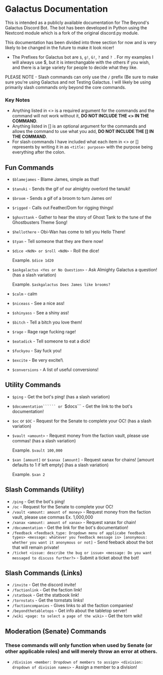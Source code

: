 # Galactus Documentation
This is intended as a publicly available documentation for The Beyond's Galactus Discord Bot. 
The bot has been developed in Python using the Nextcord module which is a fork of the original discord.py module. 

This documentation has been divided into three section for now and is very likely to be changed in the future to make it look nicer!

* The Prefixes for Galactus bot are ```$```, ```g!```, ```G!```, ```?``` and ```? ```. For my examples I will always use \$, but it is interchangable with the others if you wish, and there is a large variety for people to decide what they like. 

PLEASE NOTE - Slash commands can only use the ```/``` prefix (Be sure to make sure you're using Galactus and not Testing Galactus. 
   I will likely be using primarily slash commands only beyond the core commands. 

### Key Notes
* Anything listed in \<> is a required argument for the commands and the command will not work without it, __DO NOT INCLUDE THE \<> IN THE COMMAND__.
* Anything listed in \[] is an optional argument for the commands and allows the command to use what you add, __DO NOT INCLUDE THE \[] IN THE COMMAND__.
* For slash commands I have included what each item in <> or [] represents by writing it in as ```<title: purpose>``` with the purpose being everything after the colon. 

## Fun Commands
* ```$blamejames``` - Blame James, simple as that!
* ```$tanuki``` - Sends the gif of our almighty overlord the tanuki!
* ```$broom``` - Sends a gif of a broom to turn James on!
* ```$rigged``` - Calls out Feather/Dom for rigging things!
* ```$ghosttank``` - Gather to hear the story of Ghost Tank to the tune of the Ghostbusters Theme Song!
* ```$hellothere``` - Obi-Wan has come to tell you Hello There!
* ```$tyan``` - Tell someone that they are there now!
* ```$dice <NdN> or $roll <NdN>``` - Roll the dice!
   
   Example. ```$dice 1d20```
* ```$askgalactus <Yes or No Question>``` - Ask Almighty Galactus a question! (has a slash variation)
   
   Example. ```$askgalactus Does James like brooms?```
* ```$calm``` - calm
* ```$niceass``` - See a nice ass!
* ```$shinyass``` - See a shiny ass!
* ```$bitch``` - Tell a bitch you love them!
* ```$rage``` - Rage rage fucking rage!
* ```$eatadick``` - Tell someone to eat a dick!
* ```$fuckyou``` - Say fuck you!
* ```$excite``` - Be very excite!\
* ```$conversions``` - A list of useful conversions!

## Utility Commands
* ```$ping``` - Get the bot's ping! (has a slash variation)
* ```$documentation`````` or ```$docs``` - Get the link to the bot's documentation!
* ```$oc``` or ```$OC``` - Request for the Senate to complete your OC! (has a slash variation)
* ```$vault <amount>``` - Request money from the faction vault, please use commas! (has a slash variation)
   
   Example. ```$vault 100,000```
* ```$xan [amount]``` or ```$xanax [amount]``` - Request xanax for chains! [amount defaults to 1 if left empty] (has a slash variation)
   
   Example. ```$xan 2```

## Slash Commands (Utility)
* ```/ping``` - Get the bot's ping! 
* ```/oc``` - Request for the Senate to complete your OC! 
* ```/vault <amount: amount of money>``` - Request money from the faction vault, please use commas Ex. 1,000,000
* ```/xanax <amount: amount of xanax>``` - Request xanax for chain!
* ```/documentation``` - Get the link for the bot's documentation!
* ```/feedback <feedback_type: Dropdown menu of applicabe feedback types> <message: whatever you feedback message is> [anonymous: whether you want it anonymous or not]``` - Send feeback about the bot that will remain private!
* ```/ticket <issue: describe the bug or issue> <message: Do you want messaged to discuss further?>``` - Submit a ticket about the bot!

## Slash Commands (Links)
* ```/invite``` - Get the discord invite!
* ```/factionlink``` - Get the faction link!
* ```/statbook``` - Get the statbook link!
* ```/tornstats``` - Get the tornstats links!
* ```/factioncompanies``` - Gives links to all the faction companies!
* ```/beyondthetabletops``` - Get info about the tabletop server!
* ```/wiki <page: to select a page of the wiki>``` - Get the torn wiki!

## Moderation (Senate) Commands
### These commands will only function when used by Senate (or other applicable roles) and will merely throw an error at others. 
* ```/division <member: Dropdown of members to assign> <division: dropdown of division names>``` - Assign a member to a division!
